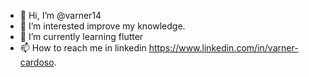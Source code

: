 - 👋 Hi, I’m @varner14
- 👀 I’m interested improve my knowledge.
- 🌱 I’m currently learning flutter
- 📫 How to reach me in linkedin https://www.linkedin.com/in/varner-cardoso.

<!---
varner14/varner14 is a ✨ special ✨ repository because its `README.md` (this file) appears on your GitHub profile.
You can click the Preview link to take a look at your changes.
--->
